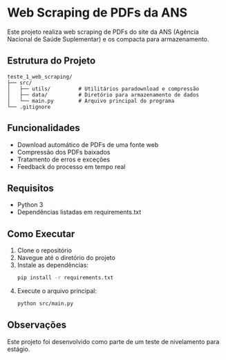 # Web Scraping de PDFs da ANS

Este projeto realiza web scraping de PDFs do site da ANS (Agência Nacional de Saúde Suplementar) e os compacta para armazenamento.

## Estrutura do Projeto


```
teste_1_web_scraping/
├── src/
│   ├── utils/         # Utilitários paradownload e compressão
│   ├── data/          # Diretório para armazenamento de dados
│   └── main.py        # Arquivo principal do programa
└── .gitignore
```

## Funcionalidades

- Download automático de PDFs de uma fonte web
- Compressão dos PDFs baixados
- Tratamento de erros e exceções
- Feedback do processo em tempo real

## Requisitos

- Python 3
- Dependências listadas em requirements.txt 

## Como Executar

1. Clone o repositório
2. Navegue até o diretório do projeto
3. Instale as dependências:
   ```bash
   pip install -r requirements.txt
   ```
4. Execute o arquivo principal:
   ```bash
   python src/main.py
   ```

## Observações

Este projeto foi desenvolvido como parte de um teste de nivelamento para estágio.
